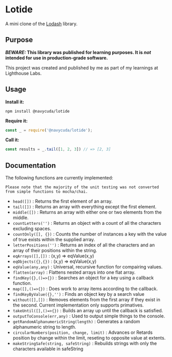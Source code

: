 # Lotide

A mini clone of the [Lodash](https://lodash.com) library.

## Purpose

**_BEWARE:_ This library was published for learning purposes. It is _not_ intended for use in production-grade software.**

This project was created and published by me as part of my learnings at Lighthouse Labs. 

## Usage

**Install it:**

```
npm install @navycuda/lotide
```

**Require it:**

```javascript
const _ = require('@navycuda/lotide');
```

**Call it:**

```javascript
const results = _.tail([1, 2, 3]) // => [2, 3]
```

## Documentation

The following functions are currently implemented:
```
Please note that the majority of the unit testing was not converted from simple functions to mocha/chai.
```

* `head([])` : Returns the first element of an array.
* `tail([])` : Returns an array with everything except the first element.
* `middle([])` : Returns an array with either one or two elements from the middle.
* `countLetters('')` : Returns an object with a count of all the characters excluding spaces.
* `countOnly([], {})` : Counts the number of instances a key with the value of true exists within the supplied array.
* `letterPositions('')` : Returns an index of all the characters and an array of their positions within the string.
* `eqArrays([],[])` : (x,y) => eqValue(x,y)
* `eqObjects({},{})` : (x,y) => eqValue(x,y)
* `eqValue(any,any)` : Universal, recursive function for compairing values.
* `flatten(array)` : Flattens nested arrays into one flat array.
* `findKey({},()=>{})` : Searches an object for a key using a callback function.
* `map([],()=>{})` : Does work to array items according to the callback.
* `findKeyByValue({},'')` : Finds an object key by a search value
* `without([],[])` : Removes elements from the first array if they exist in the second.  Current implementation only supports primatives.
* `takeUntil([],()=>{})` : Builds an array up until the callback is satisfied.
* `outputToConsole(err,any)` : Used to output simple things to the console.
* `getRandomAlphanumericString(length)` : Generates a random alphanumeric string to length.
* `circularNumbers(position, change, limit)` : Advances or Retards position by change within the limit, reseting to opposite value at extents.
* `makeStringSafe(string, safeString)` : Rebuilds strings with only the characters available in safeString  
